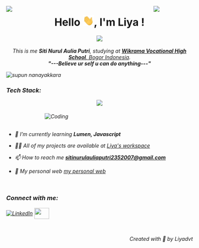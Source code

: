 
<img align="left" src="https://user-images.githubusercontent.com/65187002/144930161-2f783401-8d27-4fdf-a2f7-cc0ba32f1f1f.gif" width="21%" style="display:inline;"><img align="right" src="https://user-images.githubusercontent.com/65187002/144930161-2f783401-8d27-4fdf-a2f7-cc0ba32f1f1f.gif" width="21%" style="display:inline;">

<h1 align="center">Hello <img src="https://raw.githubusercontent.com/ABSphreak/ABSphreak/master/gifs/Hi.gif" width="30px">, I'm Liya !</h1>
<p align="center">
  <a href="https://github.com/Ratheshan03/readme-typing-svg"><img src="https://readme-typing-svg.herokuapp.com?lines=Front+End+Developer;UI+UX+Design&center=true&width=500&height=50"></a>
</p>

<p align="center">
  <em>
    This is me <b>Siti Nurul Aulia Putri</b>, studying at <a href="https://smkwikrama.sch.id/"> <b>Wikrama Vocational High School</b>, Bogor Indonesia</a>.
  <br>
  <b><i>"---Believe ur self u can do anything---"</i></b>
</p>

 <img src="https://komarev.com/ghpvc/?username=liyadvt&label=Profile%20views&color=0e75b6&style=flat" alt="supun nanayakkara" /> 
</p>

<h3 align="left">Tech Stack:</h3>

<div align="center">
  <img src="https://skillicons.dev/icons?i=html,css,js,php,laravel,react,postgresql,figma,postman,mysql,tailwind" />
</div>


<br>


<img align="right" alt="Coding" width="400" src="https://user-images.githubusercontent.com/74038190/229223263-cf2e4b07-2615-4f87-9c38-e37600f8381a.gif">
<br><br>

- 🌱 I’m currently learning **Lumen, Javascript**

- 👨‍💻 All of my projects are available at [Liya's workspace](https://github.com/liyadvt)

- 📫 How to reach me **sitinurulauliaputri2352007@gmail.com**

- 📄 My personal web [my personal web](https://liyadvt.github.io/)

<br>
<h3 align="left">Connect with me:</h3>
<p align="left">
<a href="https://www.linkedin.com/in/n-auliaputri/" target="blank"><img align="center" src="https://raw.githubusercontent.com/rahuldkjain/github-profile-readme-generator/master/src/images/icons/Social/linked-in-alt.svg" alt="LinkedIn" height="30" width="40" /></a>
<a href="https://instagram.com/liyadvt" target="blank"><img align="center" src="https://raw.githubusercontent.com/rahuldkjain/github-profile-readme-generator/master/src/images/icons/Social/instagram.svg" height="30" width="40" /></a>
</p>
<br> 
<p align="right" > Created with 🧡 by Liyadvt</p>
